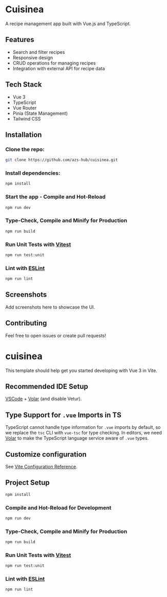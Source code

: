 # Cuisinea

A recipe management app built with Vue.js and TypeScript.

## Features

- Search and filter recipes
- Responsive design
- CRUD operations for managing recipes
- Integration with external API for recipe data

## Tech Stack

- Vue 3
- TypeScript
- Vue Router
- Pinia (State Management)
- Tailwind CSS

## Installation

### Clone the repo:

```bash
git clone https://github.com/azs-hub/cuisinea.git
```

### Install dependencies:

```sh
npm install
```

### Start the app - Compile and Hot-Reload

```sh
npm run dev
```

### Type-Check, Compile and Minify for Production

```sh
npm run build
```

### Run Unit Tests with [Vitest](https://vitest.dev/)

```sh
npm run test:unit
```

### Lint with [ESLint](https://eslint.org/)

```sh
npm run lint
```

## Screenshots

Add screenshots here to showcase the UI.

## Contributing

Feel free to open issues or create pull requests!

# cuisinea

This template should help get you started developing with Vue 3 in Vite.

## Recommended IDE Setup

[VSCode](https://code.visualstudio.com/) + [Volar](https://marketplace.visualstudio.com/items?itemName=Vue.volar) (and disable Vetur).

## Type Support for `.vue` Imports in TS

TypeScript cannot handle type information for `.vue` imports by default, so we replace the `tsc` CLI with `vue-tsc` for type checking. In editors, we need [Volar](https://marketplace.visualstudio.com/items?itemName=Vue.volar) to make the TypeScript language service aware of `.vue` types.

## Customize configuration

See [Vite Configuration Reference](https://vitejs.dev/config/).

## Project Setup

```sh
npm install
```

### Compile and Hot-Reload for Development

```sh
npm run dev
```

### Type-Check, Compile and Minify for Production

```sh
npm run build
```

### Run Unit Tests with [Vitest](https://vitest.dev/)

```sh
npm run test:unit
```

### Lint with [ESLint](https://eslint.org/)

```sh
npm run lint
```

